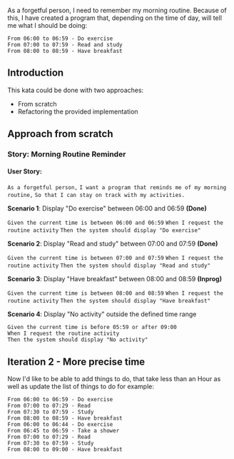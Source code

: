 As a forgetful person, I need to remember my morning routine. Because of this, I have created a program that, depending on the time of day, will tell me what I should be doing:

```
From 06:00 to 06:59 - Do exercise
From 07:00 to 07:59 - Read and study
From 08:00 to 08:59 - Have breakfast
```

## Introduction

This kata could be done with two approaches:

- From scratch
- Refactoring the provided implementation

## Approach from scratch

### Story: Morning Routine Reminder

#### User Story:

`As a forgetful person,` `I want a program that reminds me of my morning routine,` `So that I can stay on track with my activities.`  

**Scenario 1**: Display "Do exercise" between 06:00 and 06:59 **(Done)**

`Given the current time is between 06:00 and 06:59` `When I request the routine activity` `Then the system should display "Do exercise"`  

**Scenario 2**: Display "Read and study" between 07:00 and 07:59 **(Done)**

`Given the current time is between 07:00 and 07:59` `When I request the routine activity` `Then the system should display "Read and study"` 

**Scenario 3**: Display "Have breakfast" between 08:00 and 08:59 **(Inprog)**

`Given the current time is between 08:00 and 08:59` `When I request the routine activity` `Then the system should display "Have breakfast"`  

**Scenario 4**: Display "No activity" outside the defined time range

```
Given the current time is before 05:59 or after 09:00
When I request the routine activity
Then the system should display "No activity"
```

## Iteration 2 - More precise time

Now I'd like to be able to add things to do, that take less than an Hour as well as update the list of things to do for example:

```
From 06:00 to 06:59 - Do exercise
From 07:00 to 07:29 - Read
From 07:30 to 07:59 - Study
From 08:00 to 08:59 - Have breakfast
From 06:00 to 06:44 - Do exercise
From 06:45 to 06:59 - Take a shower
From 07:00 to 07:29 - Read
From 07:30 to 07:59 - Study
From 08:00 to 09:00 - Have breakfast
```